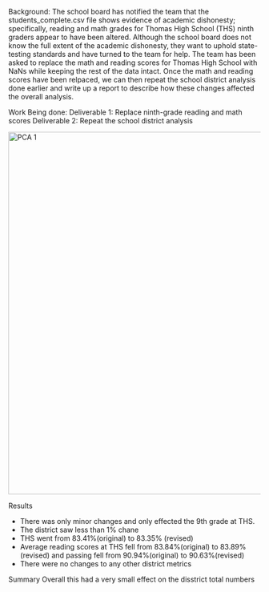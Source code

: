 
Background:
The school board has notified the team that the students_complete.csv file shows evidence of academic dishonesty; specifically, reading and math grades for Thomas High School (THS) ninth graders appear to have been altered. Although the school board does not know the full extent of the academic dishonesty, they want to uphold state-testing standards and have turned to the team for help. The team has been asked to replace the math and reading scores for Thomas High School with NaNs while keeping the rest of the data intact. Once  the math and reading scores have been relpaced, we can then repeat the school district analysis done earlier and write up a report to describe how these changes affected the overall analysis.

Work Being done:
Deliverable 1: Replace ninth-grade reading and math scores
Deliverable 2: Repeat the school district analysis



<img width="724" alt="PCA 1" src="https://user-images.githubusercontent.com/86638388/149452448-ac0a6bf4-034b-4254-9961-8128355a5939.png">



Results
- There was only minor changes and only effected the 9th grade at THS.
- The district saw less than 1% chane
- THS went from 83.41%(original) to 83.35% (revised)
- Average reading scores at THS fell from 83.84%(original) to 83.89%(revised) and passing fell from 90.94%(original) to 90.63%(revised)
- There were no changes to any other district metrics

Summary
Overall this had a very small effect on the disstrict total numbers
